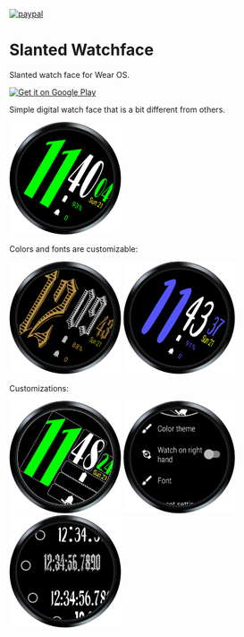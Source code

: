 [![paypal](https://www.paypalobjects.com/en_US/i/btn/btn_donate_SM.gif)](https://www.paypal.com/donate?hosted_button_id=SVH3NYCAR3UAN)



# Slanted Watchface

Slanted watch face for Wear OS. 

<a href='https://play.google.com/store/apps/details?id=de.mulambda.slantedWatchface'>
  <img alt='Get it on Google Play' src='https://play.google.com/intl/en_us/badges/static/images/badges/en_badge_web_generic.png' width=120/>
</a>

Simple digital watch face that is a bit different from others.

<img src="playstore/artwork/round-green.png" width="200" />

Colors and fonts are customizable:

<img src="playstore/artwork/gothik.png" width="200" /> <img src="playstore/artwork/blue-round.png" width="200" />

Customizations:

<img src="playstore/artwork/settings-screen.png" width="200" 
     /> <img src="playstore/artwork/settings-2.png" width="200"
             /> <img src="playstore/artwork/fonts.png" width="200" />

